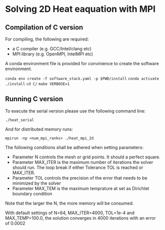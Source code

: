 # Solving 2D Heat eaquation with MPI 

## Compilation of C version

For compiling, the following are required:
- a C compiler (e.g. GCC/Intel/clang etc)
- MPI library (e.g. OpenMPI, IntelMPI etc)

A conda environment file is provided for convinience to create the software environment. 

`conda env create -f software_stack.yaml -p $PWD/install`
`conda activate ./install`
`cd C/`
`make VERBOSE=1`

## Running C version

To execute the serial version please use the following command line:

`./heat_serial`

And for distributed memory runs:
 
`mpirun -np <num_mpi_ranks> ./heat_mpi_2d`


The following conditions shall be adhered when setting parameters:

- Parameter N controls the mesh or grid points. It should a perfect square.
- Parameter MAX_ITER is the maximum number of iterations the solver should run. The loop break if either Tolerance TOL is reached or MAX_ITER.
- Parameter TOL controls the precision of the error that needs to be minimized by the solver
- Parameter MAX_TEM is the maximum temprature at set as Dirichlet boundary condition

Note that the larger the N, the more memory will be consumed.

With default settings of N=64, MAX_ITER=4000, TOL=1e-4 and MAX_TEMP=100.0, the solution converges in 4000 iterations with an error of 0.0002

